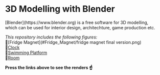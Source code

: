 <h1>3D Modelling with Blender</h1>

<p>[Blender](https://www.blender.org) is a free software for 3D modelling, which can be used for interior design, architechture, game production etc.</p>

*This repository includes the following figures:*<br>
:bug:[Fridge Magnet](#Fridge_Magnet/fridge magnet final version.png)<br>
:bug:[Clock](Clock/watch.png)<br>
:bug:[Swimming Platform](#swimming_platform)<br>
:bug:[Room](Room/rendered.png)

**Press the links above to see the renders :point_up:**
